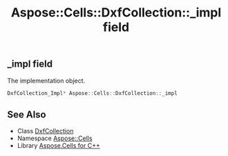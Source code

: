 ﻿---
title: Aspose::Cells::DxfCollection::_impl field
linktitle: _impl
second_title: Aspose.Cells for C++ API Reference
description: 'Aspose::Cells::DxfCollection::_impl field. The implementation object in C++.'
type: docs
weight: 800
url: /cpp/aspose.cells/dxfcollection/_impl/
---
## _impl field


The implementation object.

```cpp
DxfCollection_Impl* Aspose::Cells::DxfCollection::_impl
```

## See Also

* Class [DxfCollection](../)
* Namespace [Aspose::Cells](../../)
* Library [Aspose.Cells for C++](../../../)
